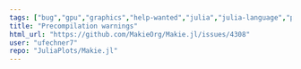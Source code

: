 ```yaml
---
tags: ["bug","gpu","graphics","help-wanted","julia","julia-language","plotting","visualization"]
title: "Precompilation warnings"
html_url: "https://github.com/MakieOrg/Makie.jl/issues/4308"
user: "ufechner7"
repo: "JuliaPlots/Makie.jl"
---
```


